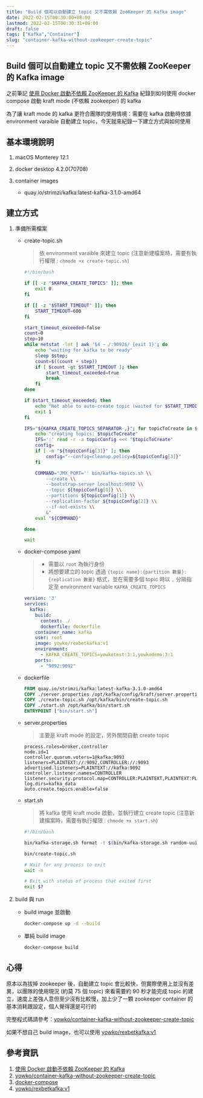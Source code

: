 ```yaml
---
title: "Build 個可以自動建立 topic 又不需依賴 ZooKeeper 的 Kafka image"
date: 2022-02-15T00:30:00+08:00
lastmod: 2022-02-15T00:30:31+08:00
draft: false
tags: ["Kafka","Container"]
slug: "container-kafka-without-zookeeper-create-topic"
---
```


## Build 個可以自動建立 topic 又不需依賴 ZooKeeper 的 Kafka image

之前筆記 [使用 Docker 啟動不依賴 ZooKeeper 的 Kafka](/docker-kafka-without-zookeeper) 紀錄到如何使用 docker compose 啟動 kraft mode (不依賴 zookeeper) 的 kafka

為了讓 kraft mode 的 kafka 更符合團隊的使用情境：需要在 kafka 啟動時依據 environment varaible 自動建立 topic，今天就來紀錄一下建立方式與如何使用

## 基本環境說明

1. macOS Monterey 12.1
2. docker desktop 4.2.0(70708)
3. container images

    - quay.io/strimzi/kafka:latest-kafka-3.1.0-amd64

## 建立方式

1. 準備所需檔案

    - create-topic.sh

        > 依 environment varaible 來建立 topic (注意新建檔案時，需要有執行權限 : `chmode +x create-topic.sh`)

        ```bash
        #!/bin/bash

        if [[ -z "$KAFKA_CREATE_TOPICS" ]]; then
            exit 0
        fi

        if [[ -z "$START_TIMEOUT" ]]; then
            START_TIMEOUT=600
        fi

        start_timeout_exceeded=false
        count=0
        step=10
        while netstat -lnt | awk '$4 ~ /:9092$/ {exit 1}'; do
            echo "waiting for kafka to be ready"
            sleep $step;
            count=$((count + step))
            if [ $count -gt $START_TIMEOUT ]; then
                start_timeout_exceeded=true
                break
            fi
        done
        
        if $start_timeout_exceeded; then
            echo "Not able to auto-create topic (waited for $START_TIMEOUT sec)"
            exit 1
        fi
        
        IFS="${KAFKA_CREATE_TOPICS_SEPARATOR-,}"; for topicToCreate in $KAFKA_CREATE_TOPICS; do
            echo "creating topics: $topicToCreate"
            IFS=':' read -r -a topicConfig <<< "$topicToCreate"
            config=
            if [ -n "${topicConfig[3]}" ]; then
                config="--config=cleanup.policy=${topicConfig[3]}"
            fi

            COMMAND="JMX_PORT='' bin/kafka-topics.sh \\
                --create \\
                --bootstrap-server localhost:9092 \\
                --topic ${topicConfig[0]} \\
                --partitions ${topicConfig[1]} \\
                --replication-factor ${topicConfig[2]} \\
                --if-not-exists \\
                &"
            eval "${COMMAND}"

        done

        wait
        ```

    - docker-compose.yaml

        > - 需要以 `root` 為執行身份
        > - 將想要建立的 topic 透過 `{topic name}:{partition 數量}:{replication 數量}` 格式，並在需要多個 topic 時以 `,` 分隔指定至 environment variable `KAFKA_CREATE_TOPICS`

        ```yaml
        version: '3'
        services:
          kafka:
            build:
              context: ./
              dockerfile: dockerfile
            container_name: kafka
            user: root
            image: yowko/rexbetkafka:v1
            environment:
              - KAFKA_CREATE_TOPICS=yowkotest:3:1,yowkodemo:3:1
            ports:
              - "9092:9092"
        ```

    - dockerfile

        ```dockerfile
        FROM quay.io/strimzi/kafka:latest-kafka-3.1.0-amd64
        COPY ./server.properties /opt/kafka/config/kraft/server.properties
        COPY ./create-topic.sh /opt/kafka/bin/create-topic.sh
        COPY ./start.sh /opt/kafka/bin/start.sh
        ENTRYPOINT ["bin/start.sh"]
        ```

    - server.properties

        > 主要是 kraft mode 的設定，另外關閉自動 create topic

        ```config
        process.roles=broker,controller
        node.id=1
        controller.quorum.voters=1@kafka:9093
        listeners=PLAINTEXT://:9092,CONTROLLER://:9093
        advertised.listeners=PLAINTEXT://kafka:9092
        controller.listener.names=CONTROLLER
        listener.security.protocol.map=CONTROLLER:PLAINTEXT,PLAINTEXT:PLAINTEXT
        log.dirs=kafka_data
        auto.create.topics.enable=false
        ```

    - start.sh

        > 將 kafka 使用 kraft mode 啟動，並執行建立 create topic (注意新建檔案時，需要有執行權限 : `chmode +x start.sh`)

        ```bash
        #!/bin/bash

        bin/kafka-storage.sh format -t $(bin/kafka-storage.sh random-uuid) -c /opt/kafka/config/kraft/server.properties && bin/kafka-server-start.sh /opt/kafka/config/kraft/server.properties &

        bin/create-topic.sh

        # Wait for any process to exit
        wait -n
        
        # Exit with status of process that exited first
        exit $?
        ```

2. build 與 run

    - build image 並啟動

        ```bash
        docker-compose up -d --build
        ```

    - 單純 build image

        ```bash
        docker-compose build
        ```

## 心得

原本以為拔掉 zookeeper 後，自動建立 topic 會比較快，但實際使用上並沒有差異，以團隊的使用現況 (約莫 75 個 topic) 來看需要約 90 秒才能完成 topic 的建立，速度上差強人意但至少沒有比較慢，加上少了一顆 zookeeper container 的基本消耗跟設定，個人覺得還是可行的

完整程式碼請參考：[yowko/container-kafka-without-zookeeper-create-topic](https://github.com/yowko/container-kafka-without-zookeeper-create-topic)

如果不想自己 build image，也可以使用 [yowko/rexbetkafka:v1](https://hub.docker.com/r/yowko/rexbetkafka)

## 參考資訊

1. [使用 Docker 啟動不依賴 ZooKeeper 的 Kafka](/docker-kafka-without-zookeeper)
2. [yowko/container-kafka-without-zookeeper-create-topic](https://github.com/yowko/container-kafka-without-zookeeper-create-topic)
3. [docker-compose](https://docs.docker.com/compose/compose-file/compose-file-v3/)
4. [yowko/rexbetkafka:v1](https://hub.docker.com/r/yowko/rexbetkafka)
